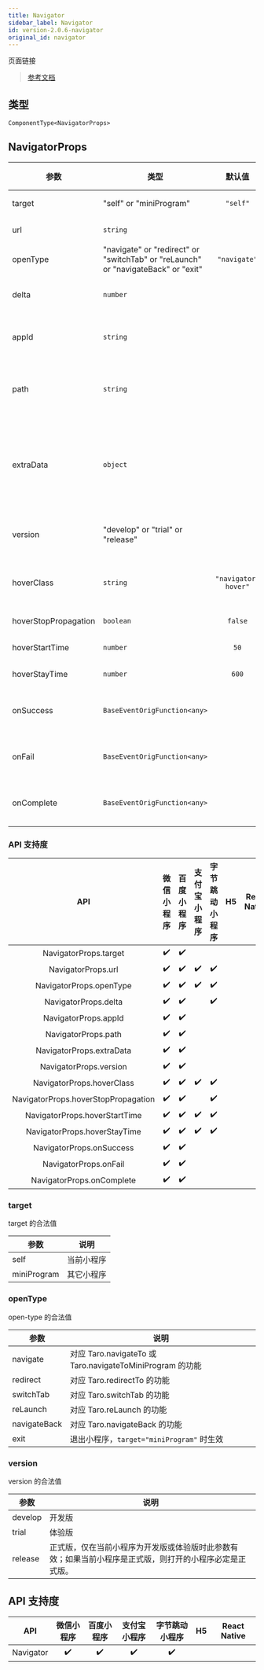 ```yaml
---
title: Navigator
sidebar_label: Navigator
id: version-2.0.6-navigator
original_id: navigator
---
```


页面链接

> [参考文档](https://developers.weixin.qq.com/miniprogram/dev/component/navigator.html)

## 类型

```tsx
ComponentType<NavigatorProps>
```

## NavigatorProps

| 参数 | 类型 | 默认值 | 必填 | 说明 |
| --- | --- | :---: | :---: | --- |
| target | "self" or "miniProgram" | `"self"` | 否 | 在哪个目标上发生跳转，默认当前小程序 |
| url | `string` |  | 否 | 当前小程序内的跳转链接 |
| openType | "navigate" or "redirect" or "switchTab" or "reLaunch" or "navigateBack" or "exit" | `"navigate"` | 否 | 跳转方式 |
| delta | `number` |  | 否 | 当 open-type 为 'navigateBack' 时有效，表示回退的层数 |
| appId | `string` |  | 否 | 当 `target="miniProgram"` 时有效，要打开的小程序 appId |
| path | `string` |  | 否 | 当 `target="miniProgram"` 时有效，打开的页面路径，如果为空则打开首页 |
| extraData | `object` |  | 否 | 当 `target="miniProgram"` 时有效，需要传递给目标小程序的数据，目标小程序可在 `App.onLaunch()`，`App.onShow()` 中获取到这份数据. |
| version | "develop" or "trial" or "release" |  | 否 | 当 `target="miniProgram"` 时有效，要打开的小程序版本 |
| hoverClass | `string` | `"navigator-hover"` | 否 | 指定按下去的样式类。当 `hover-class="none"` 时，没有点击态效果 |
| hoverStopPropagation | `boolean` | `false` | 否 | 指定是否阻止本节点的祖先节点出现点击态 |
| hoverStartTime | `number` | `50` | 否 | 按住后多久出现点击态，单位毫秒 |
| hoverStayTime | `number` | `600` | 否 | 手指松开后点击态保留时间，单位毫秒 |
| onSuccess | `BaseEventOrigFunction<any>` |  | 否 | 当 `target="miniProgram"` 时有效，跳转小程序成功 |
| onFail | `BaseEventOrigFunction<any>` |  | 否 | 当 `target="miniProgram"` 时有效，跳转小程序失败 |
| onComplete | `BaseEventOrigFunction<any>` |  | 否 | 当 `target="miniProgram"` 时有效，跳转小程序完成 |

### API 支持度

| API | 微信小程序 | 百度小程序 | 支付宝小程序 | 字节跳动小程序 | H5 | React Native |
| :---: | :---: | :---: | :---: | :---: | :---: | :---: |
| NavigatorProps.target | ✔️ | ✔️ |  |  |  |  |
| NavigatorProps.url | ✔️ | ✔️ | ✔️ | ✔️ |  |  |
| NavigatorProps.openType | ✔️ | ✔️ | ✔️ | ✔️ |  |  |
| NavigatorProps.delta | ✔️ | ✔️ |  | ✔️ |  |  |
| NavigatorProps.appId | ✔️ | ✔️ |  |  |  |  |
| NavigatorProps.path | ✔️ | ✔️ |  |  |  |  |
| NavigatorProps.extraData | ✔️ | ✔️ |  |  |  |  |
| NavigatorProps.version | ✔️ | ✔️ |  |  |  |  |
| NavigatorProps.hoverClass | ✔️ | ✔️ | ✔️ | ✔️ |  |  |
| NavigatorProps.hoverStopPropagation | ✔️ | ✔️ |  | ✔️ |  |  |
| NavigatorProps.hoverStartTime | ✔️ | ✔️ | ✔️ | ✔️ |  |  |
| NavigatorProps.hoverStayTime | ✔️ | ✔️ | ✔️ | ✔️ |  |  |
| NavigatorProps.onSuccess | ✔️ | ✔️ |  |  |  |  |
| NavigatorProps.onFail | ✔️ | ✔️ |  |  |  |  |
| NavigatorProps.onComplete | ✔️ | ✔️ |  |  |  |  |

### target

target 的合法值

| 参数 | 说明 |
| --- | --- |
| self | 当前小程序 |
| miniProgram | 其它小程序 |

### openType

open-type 的合法值

| 参数 | 说明 |
| --- | --- |
| navigate | 对应 Taro.navigateTo 或 Taro.navigateToMiniProgram 的功能 |
| redirect | 对应 Taro.redirectTo 的功能 |
| switchTab | 对应 Taro.switchTab 的功能 |
| reLaunch | 对应 Taro.reLaunch 的功能 |
| navigateBack | 对应 Taro.navigateBack 的功能 |
| exit | 退出小程序，`target="miniProgram"` 时生效 |

### version

version 的合法值

| 参数 | 说明 |
| --- | --- |
| develop | 开发版 |
| trial | 体验版 |
| release | 正式版，仅在当前小程序为开发版或体验版时此参数有效；如果当前小程序是正式版，则打开的小程序必定是正式版。 |

## API 支持度

| API | 微信小程序 | 百度小程序 | 支付宝小程序 | 字节跳动小程序 | H5 | React Native |
| :---: | :---: | :---: | :---: | :---: | :---: | :---: |
| Navigator | ✔️ | ✔️ | ✔️ | ✔️ |  |  |
